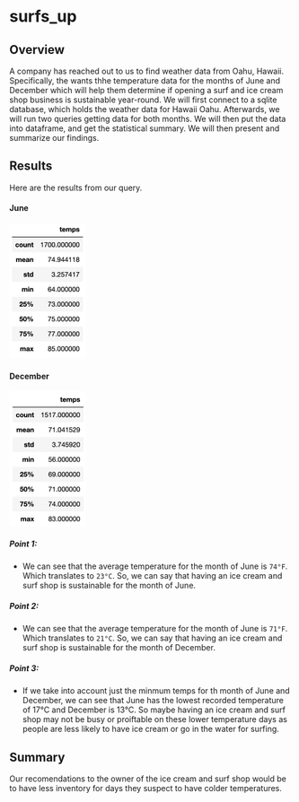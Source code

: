 # surfs_up

## Overview
A company has reached out to us to find weather data from Oahu, Hawaii. Specifically, the wants thhe temperature data for the months of June and December which will help them determine if opening a surf and ice cream shop business is sustainable year-round. We will first connect to a sqlite database, which holds the weather data for Hawaii Oahu. Afterwards, we will run two queries getting data for both months. We will then put the data into dataframe, and get the statistical summary. We will then present and summarize our findings.


## Results

Here are the results from our query. 

#### June
<img src="/Resources/June.png" alt="June Temps" width="135">

#### December
<img src="/Resources/December.png" alt="June Temps" width="135">

##### Point 1:
- We can see that the average temperature for the month of June is `74°F`. Which translates to `23°C`. So, we can say that having an ice cream and surf shop is sustainable for the month of June.

##### Point 2:
- We can see that the average temperature for the month of June is `71°F`. Which translates to `21°C`. So, we can say that having an ice cream and surf shop is sustainable for the month of December.

##### Point 3:
- If we take into account just the minmum temps for th month of June and December, we can see that June has the lowest recorded temperature of 17°C and December is 13°C. So maybe having an ice cream and surf shop may not be busy or proiftable on these lower temperature days as people are less likely to have ice cream or go in the water for surfing. <br>


## Summary
Our recomendations to the owner of the ice cream and surf shop would be to have less inventory for days they suspect to have colder temperatures. 
